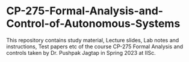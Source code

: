 # CP-275-Formal-Analysis-and-Control-of-Autonomous-Systems
This repository contains study material, Lecture slides, Lab notes and instructions, Test papers etc of the course CP-275 Formal Analysis and controls taken by Dr. Pushpak Jagtap in Spring 2023 at IISc.
